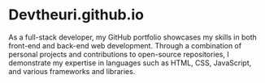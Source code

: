 # Devtheuri.github.io
As a full-stack developer, my GitHub portfolio showcases my skills in both front-end and back-end web development. Through a combination of personal projects and contributions to open-source repositories, I demonstrate my expertise in languages such as HTML, CSS, JavaScript, and various frameworks and libraries. 
